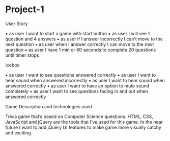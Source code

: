 # Project-1







User Story



▪	as user I want to start a game with start button
▪	as user I will see 1 question and 4 answers 
▪	as user if I answer incorrectly I can’t  move to the next question
▪	as user when I answer correctly I can move to the next question
▪	as user I have 1 min or 60 seconds to complete 20 questions until timer stops





Icebox 

▪	as user I want to see questions answered correctly
▪	as user I want to hear sound when answered incorrectly
▪	as user I want to hear sound when answered correctly
▪	as user I want to have an option to mute sound completely
▪	as user I want to see questions fading in and out when answered correctly




Game Description and technologies used

Trivia game that’s based on Computer Science questions. HTML, CSS, JavaScript and jQuery are the tools that I’ve used for this game. In the near future I want to add jQuery UI features to make game more  visually catchy and exciting. 






